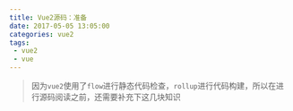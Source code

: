 ```yaml
---
title: Vue2源码：准备
date: 2017-05-05 13:05:00
categories: vue2
tags:
 - vue2
 - vue
---
```


> 因为`vue2`使用了`flow`进行静态代码检查，`rollup`进行代码构建，所以在进行源码阅读之前，还需要补充下这几块知识


